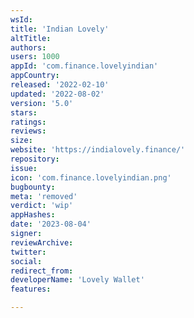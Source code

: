 ```yaml
---
wsId: 
title: 'Indian Lovely'
altTitle: 
authors: 
users: 1000
appId: 'com.finance.lovelyindian'
appCountry: 
released: '2022-02-10'
updated: '2022-08-02'
version: '5.0'
stars: 
ratings: 
reviews: 
size: 
website: 'https://indialovely.finance/'
repository: 
issue: 
icon: 'com.finance.lovelyindian.png'
bugbounty: 
meta: 'removed'
verdict: 'wip'
appHashes: 
date: '2023-08-04'
signer: 
reviewArchive: 
twitter: 
social: 
redirect_from: 
developerName: 'Lovely Wallet'
features: 

---
```


